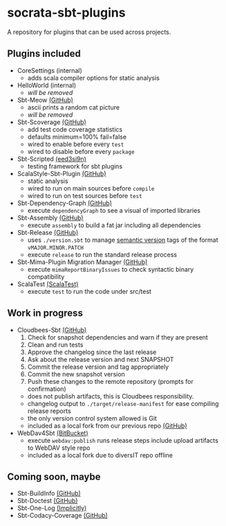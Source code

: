 socrata-sbt-plugins
===================
A repository for plugins that can be used across projects.

Plugins included
----------------
* CoreSettings (internal)
  * adds scala compiler options for static analysis
* HelloWorld (internal) 
  * *will be removed*
* Sbt-Meow [(GitHub)](https://github.com/thricejamie/sbt-meow)
  * ascii prints a random cat picture
  * *will be removed* 
* Sbt-Scoverage [(GitHub)](https://github.com/scoverage/sbt-scoverage)
  * add test code coverage statistics
  * defaults minimum=100% fail=false
  * wired to enable before every ```test```
  * wired to disable before every ```package```
* Sbt-Scripted [(eed3si9n)](http://eed3si9n.com/testing-sbt-plugins)
  * testing framework for sbt plugins
* ScalaStyle-Sbt-Plugin [(GitHub)](https://github.com/scalastyle/scalastyle-sbt-plugin)
  * static analysis
  * wired to run on main sources before ```compile```
  * wired to run on test sources before ```test```
* Sbt-Dependency-Graph [(GitHub)](https://github.com/jrudolph/sbt-dependency-graph)
  * execute ```dependencyGraph``` to see a visual of imported libraries
* Sbt-Assembly [(GitHub)](https://github.com/sbt/sbt-assembly)
  * execute ```assembly``` to build a fat jar including all dependencies
* Sbt-Release [(GitHub)](https://github.com/sbt/sbt-release)
  * uses ```./version.sbt``` to manage [semantic version](http://semver.org/) tags of the format ```vMAJOR.MINOR.PATCH```
  * execute ```release``` to run the standard release process
* Sbt-Mima-Plugin Migration Manager [(GitHub)](https://github.com/typesafehub/migration-manager)
  * execute ```mimaReportBinaryIssues``` to check syntactic binary compatibility
* ScalaTest [(ScalaTest)](http://scalatest.org/quick_start)
  * execute ```test``` to run the code under src/test

Work in progress
----------------
* Cloudbees-Sbt [(GitHub)](https://github.com/timperrett/sbt-cloudbees-plugin)
    1. Check for snapshot dependencies and warn if they are present
    1. Clean and run tests
    1. Approve the changelog since the last release
    1. Ask about the release version and next SNAPSHOT
    1. Commit the release version and tag appropriately
    1. Commit the new snapshot version
    1. Push these changes to the remote repository (prompts for confirmation)
  * does not publish artifacts, this is Cloudbees responsibility.
  * changelog output to ```./target/release-manifest``` for ease compiling release reports
  * the only version control system allowed is Git
  * included as a local fork from our previous repo [(GitHub)](https://github.com/socrata/socrata-cloudbees-sbt)
* WebDav4Sbt [(BitBucket)](https://bitbucket.org/diversit/webdav4sbt)
  * execute ```webdav:publish``` runs release steps include upload artifacts to WebDAV style repo
  * included as a local fork due to diversIT repo offline

Coming soon, maybe
------------------
* Sbt-BuildInfo [(GitHub)](https://github.com/sbt/sbt-buildinfo)
* Sbt-Doctest [(GitHub)](https://github.com/tkawachi/sbt-doctest)
* Sbt-One-Log [(Implicitly)](http://notes.implicit.ly/post/103363035569/sbt-one-log-1-0-0)
* Sbt-Codacy-Coverage [(GitHub)](https://github.com/codacy/sbt-codacy-coverage)
